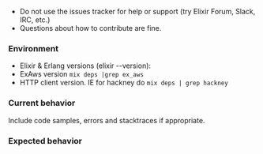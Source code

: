 * Do not use the issues tracker for help or support (try Elixir Forum, Slack, IRC, etc.)
* Questions about how to contribute are fine.

### Environment

* Elixir & Erlang versions (elixir --version):
* ExAws version `mix deps |grep ex_aws`
* HTTP client version. IE for hackney do `mix deps | grep hackney`

### Current behavior

Include code samples, errors and stacktraces if appropriate.

### Expected behavior